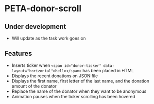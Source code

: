 # PETA-donor-scroll
 
 ## Under development
 - Will update as the task work goes on

 ## Features
 - Inserts ticker when ``<span id="donor-ticker" data-layout="horizontal">hello</span>`` has been placed in HTML
 - Displays the recent donations on JSON file
 - Displays the first name, first letter of the last name, and the donation amount of the donator
 - Replace the name of the donator when they want to be anonymous
 - Animation pauses when the ticker scrolling has been hovered